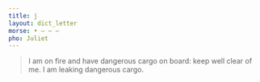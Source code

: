 ```yaml
---
title: j
layout: dict_letter
morse: • ‒ ‒ ‒
pho: Juliet
---
```

> I am on fire and have dangerous cargo on board: keep well clear of me.
> I am leaking dangerous cargo.